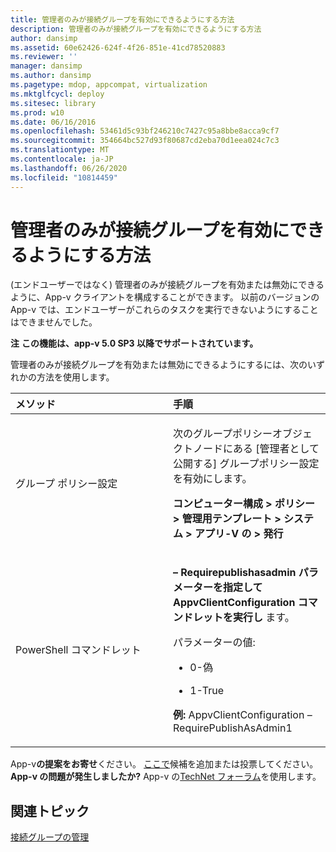 ```yaml
---
title: 管理者のみが接続グループを有効にできるようにする方法
description: 管理者のみが接続グループを有効にできるようにする方法
author: dansimp
ms.assetid: 60e62426-624f-4f26-851e-41cd78520883
ms.reviewer: ''
manager: dansimp
ms.author: dansimp
ms.pagetype: mdop, appcompat, virtualization
ms.mktglfcycl: deploy
ms.sitesec: library
ms.prod: w10
ms.date: 06/16/2016
ms.openlocfilehash: 53461d5c93bf246210c7427c95a8bbe8acca9cf7
ms.sourcegitcommit: 354664bc527d93f80687cd2eba70d1eea024c7c3
ms.translationtype: MT
ms.contentlocale: ja-JP
ms.lasthandoff: 06/26/2020
ms.locfileid: "10814459"
---
```

# 管理者のみが接続グループを有効にできるようにする方法


(エンドユーザーではなく) 管理者のみが接続グループを有効または無効にできるように、App-v クライアントを構成することができます。 以前のバージョンの App-v では、エンドユーザーがこれらのタスクを実行できないようにすることはできませんでした。

**注** 
**この機能は、app-v 5.0 SP3 以降でサポートされています。**

 

管理者のみが接続グループを有効または無効にできるようにするには、次のいずれかの方法を使用します。

<table>
<colgroup>
<col width="50%" />
<col width="50%" />
</colgroup>
<thead>
<tr class="header">
<th align="left">メソッド</th>
<th align="left">手順</th>
</tr>
</thead>
<tbody>
<tr class="odd">
<td align="left"><p>グループ ポリシー設定</p></td>
<td align="left"><p>次のグループポリシーオブジェクトノードにある [管理者として公開する] グループポリシー設定を有効にします。</p>
<p><strong>コンピューター構成 &gt; ポリシー &gt; 管理用テンプレート &gt; システム &gt; アプリ-V の &gt; 発行</strong></p></td>
</tr>
<tr class="even">
<td align="left"><p>PowerShell コマンドレット</p></td>
<td align="left"><p><strong> </strong> <strong> – Requirepublishasadmin パラメーターを指定して AppvClientConfiguration コマンドレットを実行し </strong> ます。</p>
<p>パラメーターの値:</p>
<ul>
<li><p>0-偽</p></li>
<li><p>1-True</p></li>
</ul>
<p><strong>例: </strong> AppvClientConfiguration – RequirePublishAsAdmin1</p></td>
</tr>
</tbody>
</table>

 

App-v**の提案をお寄せ**ください。 [ここで](http://appv.uservoice.com/forums/280448-microsoft-application-virtualization)候補を追加または投票してください。 **App-v の問題が発生しましたか?** App-v の[TechNet フォーラム](https://social.technet.microsoft.com/Forums/home?forum=mdopappv)を使用します。

## 関連トピック


[接続グループの管理](managing-connection-groups.md)

 

 





